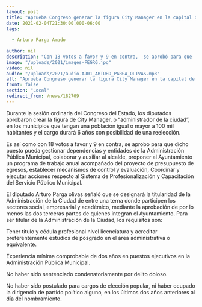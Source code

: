 ```yaml
---
layout: post
title: "Aprueba Congreso generar la figura City Manager en la capital de Chihuahua"
date: 2021-02-04T21:30:00.000-06:00
tags:
  
  - Arturo Parga Amado
  
author: nil
description: "Con 18 votos a favor y 9 en contra,  se aprobó para que  dicho puesto pueda gestionar dependencias y entidades de la Administración Pública Municipal"
image: "/uploads/2021/images-FEGRG.jpg"
video: nil
audio: "/uploads/2021/audio-AJ01_ARTURO_PARGA_OLIVAS.mp3"
alt: "Aprueba Congreso generar la figura City Manager en la capital de Chihuahua"
front: false
section: "Local"
redirect_from: /news/182709
---
```


Durante la sesión ordinaria del Congreso del Estado, los diputados aprobaron crear la figura de City Manager, o “administrador de la ciudad”, en los municipios que tengan una población igual o mayor a 100 mil habitantes y el cargo durará 6 años con posibilidad de una reelección.

Es así como con 18 votos a favor y 9 en contra,  se aprobó para que  dicho puesto pueda gestionar dependencias y entidades de la Administración Pública Municipal, colaborar y auxiliar al alcalde, proponer al Ayuntamiento un programa de trabajo anual acompañado del proyecto de presupuesto de egresos, establecer mecanismos de control y evaluación, Coordinar y ejecutar acciones respecto al Sistema de Profesionalización y Capacitación del Servicio Público Municipal.

El diputado Arturo Parga olivas señaló que se designará la titularidad de la Administración de la Ciudad de entre una terna donde participen los sectores social, empresarial y académico, mediante la aprobación de por lo menos las dos terceras partes de quienes integran el Ayuntamiento.
Para ser titular de la Administración de la Ciudad, los requisitos son:

Tener título y cédula profesional nivel licenciatura y acreditar preferentemente estudios de posgrado en el área administrativa o equivalente.

Experiencia mínima comprobable de dos años en puestos ejecutivos en la Administración Pública Municipal.

No haber sido sentenciado condenatoriamente por delito doloso.

No haber sido postulado para cargos de elección popular, ni haber ocupado la dirigencia de partido político alguno, en los últimos dos años anteriores al día del nombramiento.